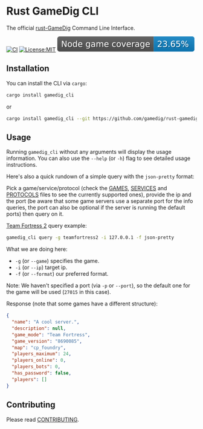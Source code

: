 # Rust GameDig CLI

The official [rust-GameDig](https://crates.io/crates/gamedig) Command Line Interface.

[![CI](https://github.com/gamedig/rust-gamedig/actions/workflows/ci.yml/badge.svg)](https://github.com/gamedig/rust-gamedig/actions) [![License:MIT](https://img.shields.io/github/license/gamedig/rust-gamedig?color=blue)](https://github.com/gamedig/rust-gamedig/blob/main/LICENSE.md) [![node coverage](https://raw.githubusercontent.com/gamedig/rust-gamedig/main/.github/badges/node.svg)](https://github.com/gamedig/node-gamedig)

## Installation

You can install the CLI via `cargo`:

```sh
cargo install gamedig_cli
```

or

```sh
cargo install gamedig_cli --git https://github.com/gamedig/rust-gamedig.git
```

## Usage

Running `gamedig_cli` without any arguments will display the usage information. You can also use the `--help` (or `-h`) flag to see detailed usage instructions.

Here's also a quick rundown of a simple query with the `json-pretty` format:

Pick a game/service/protocol (check
the [GAMES](https://github.com/gamedig/rust-gamedig/blob/main/GAMES.md), [SERVICES](https://github.com/gamedig/rust-gamedig/blob/main/SERVICES.md)
and [PROTOCOLS](https://github.com/gamedig/rust-gamedig/blob/main/PROTOCOLS.md) files to see the currently supported
ones), provide the ip and the port (be aware that some game servers use a separate port for the info queries, the port
can also be optional if the server is running the default ports) then query on it.

[Team Fortress 2](https://store.steampowered.com/app/440/Team_Fortress_2/) query example:

```sh
gamedig_cli query -g teamfortress2 -i 127.0.0.1 -f json-pretty
```

What we are doing here:

- `-g` (or `--game`) specifies the game.
- `-i` (or `--ip`) target ip.
- `-f` (or `--format`) our preferred format.

Note: We haven't specified a port (via `-p` or `--port`), so the default one for the game will be used (`27015` in this
case).

Response (note that some games have a different structure):

```json
{
  "name": "A cool server.",
  "description": null,
  "game_mode": "Team Fortress",
  "game_version": "8690085",
  "map": "cp_foundry",
  "players_maximum": 24,
  "players_online": 0,
  "players_bots": 0,
  "has_password": false,
  "players": []
}
```

## Contributing

Please read [CONTRIBUTING](https://github.com/gamedig/rust-gamedig/blob/main/CONTRIBUTING.md).
